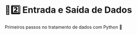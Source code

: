 # :sunrise::two: Entrada e Saída de Dados

Primeiros passos no tratamento de dados com Python :snake:

